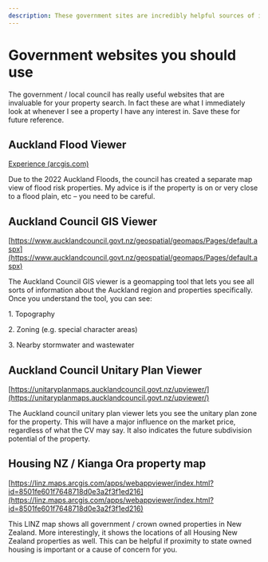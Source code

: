 ```yaml
---
description: These government sites are incredibly helpful sources of information.
---
```


# Government websites you should use

The government / local council has really useful websites that are invaluable for your property search. In fact these are what I immediately look at whenever I see a property I have any interest in. Save these for future reference.

## Auckland Flood Viewer

[Experience (arcgis.com)](https://experience.arcgis.com/experience/cbde7f2134404f4d90adce5396a0a630)

Due to the 2022 Auckland Floods, the council has created a separate map view of flood risk properties. My advice is if the property is on or very close to a flood plain, etc – you need to be careful.

## Auckland Council GIS Viewer

[https://www.aucklandcouncil.govt.nz/geospatial/geomaps/Pages/default.aspx](https://www.aucklandcouncil.govt.nz/geospatial/geomaps/Pages/default.aspx)

The Auckland Council GIS viewer is a geomapping tool that lets you see all sorts of information about the Auckland region and properties specifically. Once you understand the tool, you can see:

1\.       Topography

2\.       Zoning (e.g. special character areas)

3\.       Nearby stormwater and wastewater

## Auckland Council Unitary Plan Viewer

[https://unitaryplanmaps.aucklandcouncil.govt.nz/upviewer/](https://unitaryplanmaps.aucklandcouncil.govt.nz/upviewer/)

The Auckland council unitary plan viewer lets you see the unitary plan zone for the property. This will have a major influence on the market price, regardless of what the CV may say. It also indicates the future subdivision potential of the property.

## Housing NZ / Kianga Ora property map

[https://linz.maps.arcgis.com/apps/webappviewer/index.html?id=8501fe601f7648718d0e3a2f3f1ed216](https://linz.maps.arcgis.com/apps/webappviewer/index.html?id=8501fe601f7648718d0e3a2f3f1ed216)

This LINZ map shows all government / crown owned properties in New Zealand. More interestingly, it shows the locations of all Housing New Zealand properties as well. This can be helpful if proximity to state owned housing is important or a cause of concern for you.



